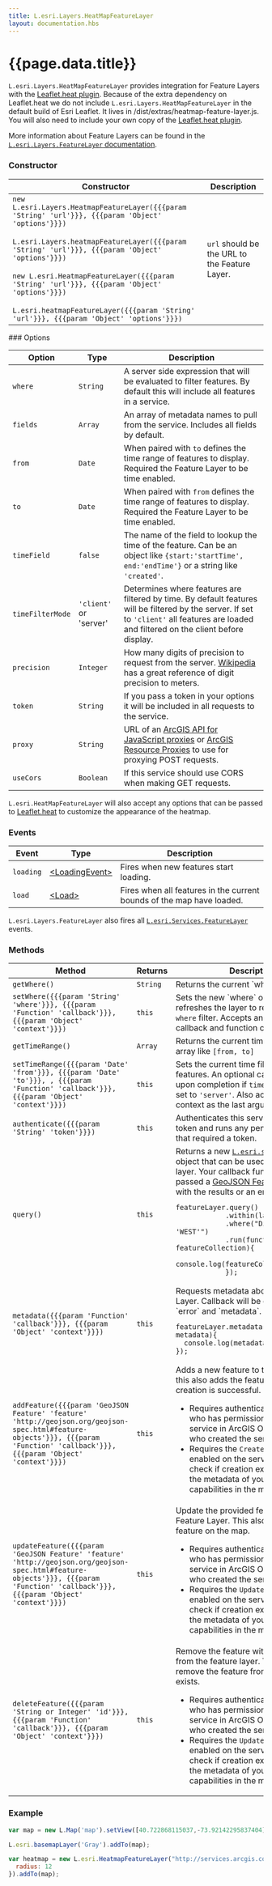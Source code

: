 ```yaml
---
title: L.esri.Layers.HeatMapFeatureLayer
layout: documentation.hbs
---
```


# {{page.data.title}}

`L.esri.Layers.HeatMapFeatureLayer` provides integration for Feature Layers with the [Leaflet.heat plugin](https://github.com/Leaflet/Leaflet.heat). Because of the extra dependency on Leaflet.heat we do not include `L.esri.Layers.HeatMapFeatureLayer` in the default build of Esri Leaflet. It lives in /dist/extras/heatmap-feature-layer.js. You will also need to include your own copy of the [Leaflet.heat plugin](https://github.com/Leaflet/Leaflet.heat).

More information about Feature Layers can be found in the [`L.esri.Layers.FeatureLayer` documentation]({{assets}}api-reference/layers/feature-layer.html).

### Constructor

<table>
    <thead>
        <tr>
            <th>Constructor</th>
            <th>Description</th>
        </tr>
    </thead>
    <tbody>
        <tr>
            <td><code class="nobr">new L.esri.Layers.HeatmapFeatureLayer({{{param 'String' 'url'}}}, {{{param 'Object' 'options'}}})</code><br><br><code class="nobr">L.esri.Layers.heatmapFeatureLayer({{{param 'String' 'url'}}}, {{{param 'Object' 'options'}}})</code><br><br><code class="nobr">new L.esri.HeatmapFeatureLayer({{{param 'String' 'url'}}}, {{{param 'Object' 'options'}}})</code><br><br><code class="nobr">L.esri.heatmapFeatureLayer({{{param 'String' 'url'}}}, {{{param 'Object' 'options'}}})</code></td>
            <td><code>url</code> should be the URL to the Feature Layer.</td>
        </tr>
    </tbody>
</table>
### Options

<table>
    <thead>
        <tr>
            <th>Option</th>
            <th>Type</th>
            <th>Description</th>
        </tr>
    </thead>
    <tbody>
        <tr>
            <td><code>where</code></td>
            <td><code>String</code></td>
            <td>A server side expression that will be evaluated to filter features. By default this will include all features in a service.</td>
        </tr>
        <tr>
            <td><code>fields</code></td>
            <td><code>Array</code></td>
            <td>An array of metadata names to pull from the service. Includes all fields by default.</td>
        </tr>
        <tr>
            <td><code>from</code></td>
            <td><code>Date</code></td>
            <td>When paired with <code>to</code> defines the time range of features to display. Required the Feature Layer to be time enabled.</td>
        </tr>
        <tr>
            <td><code>to</code></td>
            <td><code>Date</code></td>
            <td>When paired with <code>from</code> defines the time range of features to display. Required the Feature Layer to be time enabled.</td>
        </tr>
        <tr>
            <td><code>timeField</code></td>
            <td><code>false</code></td>
            <td>The name of the field to lookup the time of the feature. Can be an object like <code>{start:'startTime', end:'endTime'}</code> or a string like <code>'created'</code>.</td>
        </tr>
        <tr>
            <td><code>timeFilterMode</code></td>
            <td><code>'client'</code> or </code>'server'</code></td>
            <td>Determines where features are filtered by time. By default features will be filtered by the server. If set to <code>'client'</code> all features are loaded and filtered on the client before display.</td>
        </tr>
        <tr>
            <td><code>precision</code></td>
            <td><code>Integer</code></td>
            <td>How many digits of precision to request from the server. <a href="http://en.wikipedia.org/wiki/Decimal_degrees">Wikipedia</a> has a great reference of digit precision to meters.</td>
        </tr>
        <tr>
            <td><code>token</code></td>
            <td><code>String</code></td>
            <td>If you pass a token in your options it will be included in all requests to the service.</td>
        </tr>
        <tr>
            <td><code>proxy</code></td>
            <td><code>String</code></td>
            <td>URL of an <a href="https://developers.arcgis.com/javascript/jshelp/ags_proxy.html">ArcGIS API for JavaScript proxies</a> or <a href="https://github.com/Esri/resource-proxy">ArcGIS Resource Proxies</a> to use for proxying POST requests.</td>
        </tr>
        <tr>
            <td><code>useCors</code></td>
            <td><code>Boolean</code></td>
            <td>If this service should use CORS when making GET requests.</td>
        </tr>
    </tbody>
</table>

`L.esri.HeatMapFeatureLayer` will also accept any options that can be passed to [Leaflet.heat](https://github.com/Leaflet/Leaflet.heat#lheatlayerlatlngs-options) to customize the appearance of the heatmap.

### Events

| Event | Type | Description |
| --- | --- | --- |
| `loading` | [&lt;LoadingEvent&gt;]() | Fires when new features start loading. |
| `load` | [&lt;Load&gt;]() | Fires when all features in the current bounds of the map have loaded. |

`L.esri.Layers.FeatureLayer` also fires all  [`L.esri.Services.FeatureLayer`]({{assets}}api-reference/services/feature-layer.html) events.

### Methods

<table>
    <thead>
        <tr>
            <th>Method</th>
            <th>Returns</th>
            <th>Description</th>
        </tr>
    </thead>
    <tbody>
    <tr>
            <td><code>getWhere()</code></td>
            <td><code>String</code></td>
            <td>Returns the current `where` setting</td>
        </tr>
                <tr>
            <td><code>setWhere({{{param 'String' 'where'}}}, {{{param 'Function' 'callback'}}}, {{{param 'Object' 'context'}}})</code></td>
            <td><code>this</code></td>
            <td>Sets the new `where` option and refreshes the layer to reflect the new <code>where</code> filter. Accepts an optional callback and function context.</td>
        </tr>
        <tr>
            <td><code>getTimeRange()</code></td>
            <td><code>Array</code></td>
            <td>Returns the current time range as an array like <code>[from, to]</code></td>
        </tr>
        <tr>
            <td><code>setTimeRange({{{param 'Date' 'from'}}}, {{{param 'Date' 'to'}}}, , {{{param 'Function' 'callback'}}}, {{{param 'Object' 'context'}}})</code></td>
            <td><code>this</code></td>
            <td>Sets the current time filter applied to features. An optional callback is run upon completion if <code>timeFilterMode</code> is set to <code>'server'</code>. Also accepts function context as the last argument.</td>
        </tr>
        <tr>
            <td><code>authenticate({{{param 'String' 'token'}}})</code></td>
            <td><code>this</code></td>
            <td>Authenticates this service with a new token and runs any pending requests that required a token.</td>
        </tr>
        <tr>
            <td><code>query()</code></td>
            <td><code>this</code></td>
            <td>
                Returns a new <a href=""><code>L.esri.services.Query</code></a> object that can be used to query this layer. Your callback function will be passed a <a href="http://geojson.org/geojson-spec.html#feature-collection-objects">GeoJSON FeatureCollection</a> with the results or an error.
<pre class="js"><code>featureLayer.query()
            .within(latlngbounds)
            .where("Direction = 'WEST'")
            .run(function(error, featureCollection){
                console.log(featureCollection);
            });</code></pre>
            </td>
        </tr>
        <tr>
            <td><code>metadata({{{param 'Function' 'callback'}}}, {{{param 'Object' 'context'}}})</code></td>
            <td><code>this</code></td>
            <td>
                Requests metadata about this Feature Layer. Callback will be called with `error` and `metadata`.
<pre class="js"><code>featureLayer.metadata(function(error, metadata){
  console.log(metadata);
});</code></pre>
            </td>
        </tr>
 <tr>
            <td><code>addFeature({{{param 'GeoJSON Feature' 'feature' 'http://geojson.org/geojson-spec.html#feature-objects'}}}, {{{param 'Function' 'callback'}}}, {{{param 'Object' 'context'}}})</code></td>
            <td><code>this</code></td>
            <td>
                Adds a new feature to the feature layer. this also adds the feature to the map if creation is successful.
                <ul>
                    <li>Requires authentication as a user who has permission to edit the service in ArcGIS Online or the user who created the service.</li>
                    <li>Requires the <code>Create</code> capability be enabled on the service. You can check if creation exists by checking the metadata of your service under capabilities in the metadata.</li>
                </ul>
            </td>
        </tr>
        <tr>
            <td><code>updateFeature({{{param 'GeoJSON Feature' 'feature' 'http://geojson.org/geojson-spec.html#feature-objects'}}}, {{{param 'Function' 'callback'}}}, {{{param 'Object' 'context'}}})</code></td>
            <td><code>this</code></td>
            <td>
                Update the provided feature on the Feature Layer. This also updates the feature on the map.
                <ul>
                    <li>Requires authentication as a user who has permission to edit the service in ArcGIS Online or the user who created the service.</li>
                    <li>Requires the <code>Update</code> capability be enabled on the service. You can check if creation exists by checking the metadata of your service under capabilities in the metadata.</li>
                </ul>
            </td>
        </tr>
        <tr>
            <td><code>deleteFeature({{{param 'String or Integer' 'id'}}}, {{{param 'Function' 'callback'}}}, {{{param 'Object' 'context'}}})</code></td>
            <td><code>this</code></td>
            <td>
                Remove the feature with the provided id from the feature layer. This will also remove the feature from the map if it exists.
                <ul>
                    <li>Requires authentication as a user who has permission to edit the service in ArcGIS Online or the user who created the service.</li>
                    <li>Requires the <code>Update</code> capability be enabled on the service. You can check if creation exists by checking the metadata of your service under capabilities in the metadata.</li>
                </ul>
            </td>
        </tr>
    </tbody>
</table>

### Example

```js
var map = new L.Map('map').setView([40.722868115037,-73.92142295837404], 14);

L.esri.basemapLayer('Gray').addTo(map);

var heatmap = new L.esri.HeatmapFeatureLayer("http://services.arcgis.com/rOo16HdIMeOBI4Mb/arcgis/rest/services/Graffiti_Locations3/FeatureServer/0", {
  radius: 12
}).addTo(map);
```
